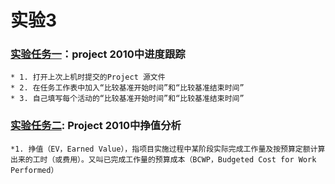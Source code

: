 # 实验3
### [实验任务一](https://github.com/MaoSonglin/--3)：project 2010中进度跟踪
	* 1. 打开上次上机时提交的Project 源文件
	* 2. 在任务工作表中加入“比较基准开始时间”和“比较基准结束时间”
	* 3. 自己填写每个活动的“比较基准开始时间”和“比较基准结束时间”
### [实验任务二](https://github.com/MaoSonglin/--3): Project 2010中挣值分析
	*1. 挣值（EV，Earned Value），指项目实施过程中某阶段实际完成工作量及按预算定额计算出来的工时（或费用）。又叫已完成工作量的预算成本（BCWP，Budgeted Cost for Work Performed）
	